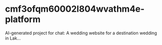 # cmf3ofqm60002l804wvathm4e-platform
AI-generated project for chat: A wedding website for a destination wedding in Lak...
